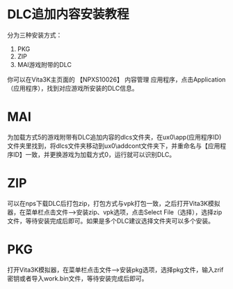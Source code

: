 # DLC追加内容安装教程
分为三种安装方式：
1. PKG
2. ZIP
3. MAI游戏附带的DLC

你可以在Vita3K主页面的 【NPXS10026】 内容管理 应用程序，点击Application（应用程序），找到对应游戏所安装的DLC信息。

# MAI
为加载方式5的游戏附带有DLC追加内容的dlcs文件夹，在ux0\app\(应用程序ID)文件夹里找到，将dlcs文件夹移动到ux0\addcont文件夹下，并重命名与【应用程序ID】一致，并更换游戏为加载方式0，运行就可以识别DLC。

# ZIP
可以在nps下载DLC后打包zip，打包方式与vpk打包一致，之后打开Vita3K模拟器，在菜单栏点击文件—>安装zip、vpk选项，点击Select File（选择），选择zip文件，等待安装完成后即可。如果是多个DLC建议选择文件夹可以多个安装。

# PKG
打开Vita3K模拟器，在菜单栏点击文件—>安装pkg选项，选择pkg文件，输入zrif密钥或者导入work.bin文件，等待安装完成后即可。
